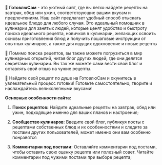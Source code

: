 🍲 **ГотовлюСам** - это уютный сайт, где вы легко найдете рецепты на завтрак, обед или ужин, соответствующие вашим вкусам и предпочтениям. Наш сайт предлагает удобный способ отыскать идеальное блюдо для любого случая. Это идеальный помощник в кулинарии для занятых людей, которые ценят удобство и быстроту поиска идеального рецепта, новичков в кулинарии, желающих освоить основы приготовления блюд и получить пошаговые инструкции от опытных кулинаров, а также для ищущих вдохновение и новые рецепты

🍰 Помимо поиска рецептов, вы также можете погрузиться в мир кулинарных открытий, читая блог других людей, где они делятся секретами кулинарии. Вы так же можете сами вести свой блог и оставлять свой отзыв на чужие рецепты.

🍳 Найдите свой рецепт по душе на ГотовлюСам и окунитесь в увлекательный процесс готовки! Готовьте самостоятельно, творите и наслаждайтесь великолепными вкусами!

**Основные особенности сайта:**

1. **Поиск рецептов:** Найдите идеальные рецепты на завтрак, обед или ужин, подходящие именно для ваших планов и настроения;

2. **Сообщество кулинаров:** Введите свой блог, публикуя посты с рецептами собственных блюд и их особенностями и следите за постами других пользователей, может именно они вам особенно понравятся

3. **Комментарии под постами:** Оставляйте комментарии под постами, чтобы оставить свою оценку рецепта или полезный совет. Читайте комментарии под чужими постами при выборе рецепта;

